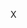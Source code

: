 <!--# set var="title" value="X" -->
<!--# set var="date" value="X" -->

<!--# include file="include/top.html" -->

X

<!--# include file="include/bottom.html" -->
